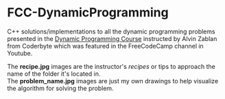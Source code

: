 # FCC-DynamicProgramming
C++ solutions/implementations to all the dynamic programming problems presented in the [Dynamic Programming Course](https://www.youtube.com/watch?v=oBt53YbR9Kk&ab_channel=freeCodeCamp.org) instructed by Alvin Zablan from Coderbyte which was featured in the FreeCodeCamp channel in Youtube.<br>

The <b>recipe.jpg</b> images are the instructor's <i>recipes</i> or tips to approach the name of the folder it's located in.<br>
The <b>problem_name.jpg</b> images are just my own drawings to help visualize the algorithm for solving the problem.
